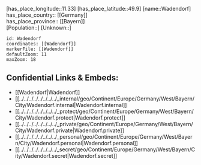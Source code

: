 ﻿---
location: [49.9,11.33] 
mapzoom: [7,12] 
mapmarker: city 
type: City
tags:
- geo/City


SpocWebEntityId: 35379
isDeleted: false
confidential: public

---
[has_place_longitude::11.33] 
[has_place_latitude::49.9] 
[name::Wadendorf] 
has_place_country:: [[Germany]]  
has_place_province:: [[Bayern]]  
[Population::] 
[Unknown::] 


```leaflet
id: Wadendorf
coordinates: [[Wadendorf]] 
markerFile: [[Wadendorf]] 
defaultZoom: 11 
maxZoom: 18
```


## Confidential Links & Embeds: 
- [[Wadendorf|Wadendorf]]  
- [[../../../../../../../../_internal/geo/Continent/Europe/Germany/West/Bayern/City/Wadendorf.internal|Wadendorf.internal]] 
- [[../../../../../../../../_protect/geo/Continent/Europe/Germany/West/Bayern/City/Wadendorf.protect|Wadendorf.protect]] 
- [[../../../../../../../../_private/geo/Continent/Europe/Germany/West/Bayern/City/Wadendorf.private|Wadendorf.private]] 
- [[../../../../../../../../_personal/geo/Continent/Europe/Germany/West/Bayern/City/Wadendorf.personal|Wadendorf.personal]] 
- [[../../../../../../../../_secret/geo/Continent/Europe/Germany/West/Bayern/City/Wadendorf.secret|Wadendorf.secret]] 

